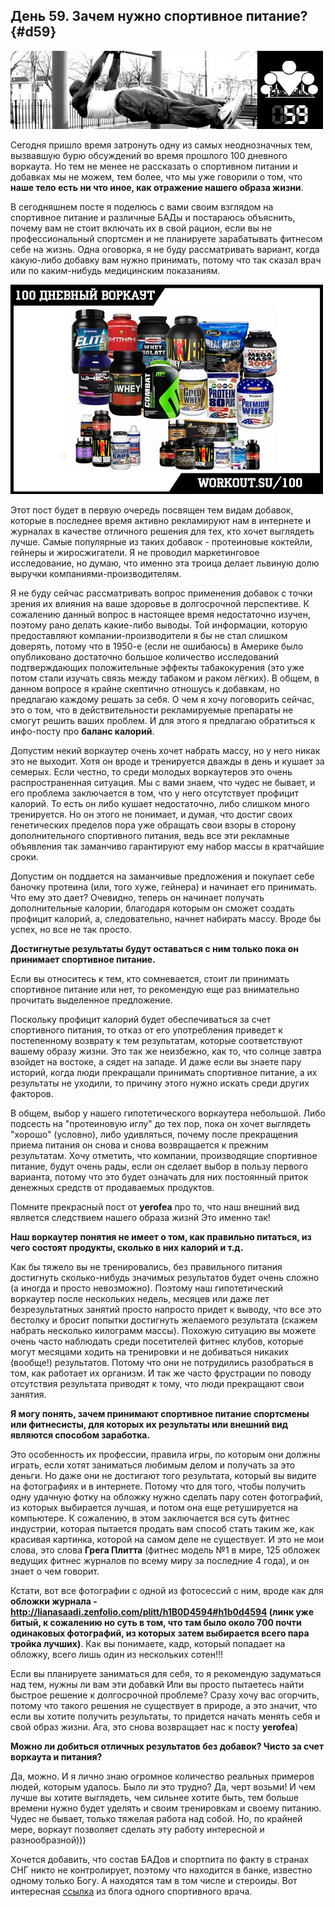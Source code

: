 ## День 59. Зачем нужно спортивное питание? {#d59}

![](src/img/59.jpg)

Сегодня пришло время затронуть одну из самых неоднозначных тем, вызвавшую бурю обсуждений во время прошлого 100 дневного воркаута. Но тем не менее не рассказать о спортивном питании и добавках мы не можем, тем более, что мы уже говорили о том, что **наше тело есть ни что иное, как отражение нашего образа жизни**. 

В сегодняшнем посте я поделюсь с вами своим взглядом на спортивное питание и различные БАДы и постараюсь объяснить, почему вам не стоит включать их в свой рацион, если вы не профессиональный спортсмен и не планируете зарабатывать фитнесом себе на жизнь. Одна оговорка, я не буду рассматривать вариант, когда какую-либо добавку вам нужно принимать, потому что так сказал врач или по каким-нибудь медицинским показаниям. 

![](src/img/59-1.jpg)

Этот пост будет в первую очередь посвящен тем видам добавок, которые в последнее время активно рекламируют нам в интернете и журналах в качестве отличного решения для тех, кто хочет выглядеть лучше. Самые популярные из таких добавок - протеиновые коктейли, гейнеры и жиросжигатели. Я не проводил маркетинговое исследование, но думаю, что именно эта троица делает львиную долю выручки компаниями-производителям. 

Я не буду сейчас рассматривать вопрос применения добавок с точки зрения их влияния на ваше здоровье в долгосрочной перспективе. К сожалению данный вопрос в настоящее время недостаточно изучен, поэтому рано делать какие-либо выводы. Той информации, которую предоставляют компании-производители я бы не стал слишком доверять, потому что в 1950-е (если не ошибаюсь) в Америке было опубликовано достаточно большое количество исследований подтверждающих положительные эффекты табакокурения (это уже потом стали изучать связь между табаком и раком лёгких). В общем, в данном вопросе я крайне скептично отношусь к добавкам, но предлагаю каждому решать за себя. О чем я хочу поговорить сейчас, это о том, что в действительности рекламируемые препараты не смогут решить ваших проблем. И для этого я предлагаю обратиться к инфо-посту про **баланс калорий**. 

Допустим некий воркаутер очень хочет набрать массу, но у него никак это не выходит. Хотя он вроде и тренируется дважды в день и кушает за семерых. Если честно, то среди молодых воркаутеров это очень распространенная ситуация. Мы с вами знаем, что чудес не бывает, и его проблема заключается в том, что у него отсутствует профицит калорий. То есть он либо кушает недостаточно, либо слишком много тренируется. Но он этого не понимает, и думая, что достиг своих генетических пределов пора уже обращать свои взоры в сторону дополнительного спортивного питания, ведь все эти рекламные объявления так заманчиво гарантируют ему набор массы в кратчайшие сроки. 

Допустим он поддается на заманчивые предложения и покупает себе баночку протеина (или, того хуже, гейнера) и начинает его принимать. Что ему это дает? Очевидно, теперь он начинает получать дополнительные калории, благодаря которым он сможет создать профицит калорий, а, следовательно, начнет набирать массу. Вроде бы успех, но все не так просто. 

**Достигнутые результаты будут оставаться с ним только пока он принимает спортивное питание.** 

Если вы относитесь к тем, кто сомневается, стоит ли принимать спортивное питание или нет, то рекомендую еще раз внимательно прочитать выделенное предложение. 

Поскольку профицит калорий будет обеспечиваться за счет спортивного питания, то отказ от его употребления приведет к постепенному возврату к тем результатам, которые соответствуют вашему образу жизни. Это так же неизбежно, как то, что солнце завтра взойдет на востоке, а сядет на западе. И даже если вы знаете пару историй, когда люди прекращали принимать спортивное питание, а их результаты не уходили, то причину этого нужно искать среди других факторов. 

В общем, выбор у нашего гипотетического воркаутера небольшой. Либо подсесть на "протеиновую иглу" до тех пор, пока он хочет выглядеть "хорошо" (условно), либо удивляться, почему после прекращения приема питания он снова и снова возвращается к прежним результатам. Хочу отметить, что компании, производящие спортивное питание, будут очень рады, если он сделает выбор в пользу первого варианта, потому что это будет означать для них постоянный приток денежных средств от продаваемых продуктов. 

Помните прекрасный пост от **yerofea** про то, что наш внешний вид является следствием нашего образа жизнй Это именно так! 

**Наш воркаутер понятия не имеет о том, как правильно питаться, из чего состоят продукты, сколько в них калорий и т.д.** 

Как бы тяжело вы не тренировались, без правильного питания достигнуть сколько-нибудь значимых результатов будет очень сложно (а иногда и просто невозможно). Поэтому наш гипотетический воркаутер после нескольких недель, месяцев или даже лет безрезультатных занятий просто напросто придет к выводу, что все это бестолку и бросит попытки достигнуть желаемого результата (скажем набрать несколько килограмм массы). Похожую ситуацию вы можете очень часто наблюдать среди посетителей фитнес клубов, которые могут месяцами ходить на тренировки и не добиваться никаких (вообще!) результатов. Потому что они не потрудились разобраться в том, как работает их организм. И так же часто фрустрации по поводу отсутствия результата приводят к тому, что люди прекращают свои занятия. 

**Я могу понять, зачем принимают спортивное питание спортсмены или фитнесисты, для которых их результаты или внешний вид являются способом заработка.** 

Это особенность их профессии, правила игры, по которым они должны играть, если хотят заниматься любимым делом и получать за это деньги. Но даже они не достигают того результата, который вы видите на фотографиях и в интернете. Потому что для того, чтобы получить одну удачную фотку на обложку нужно сделать пару сотен фотографий, из которых выбирается лучшая, и потом она еще ретушируется на компьютере. К сожалению, в этом заключается вся суть фитнес индустрии, которая пытается продать вам способ стать таким же, как красивая картинка, которой на самом деле не существует. И это не мои слова, это слова **Грега Плитта** (фитнес модель №1 в мире, 125 обложек ведущих фитнес журналов по всему миру за последние 4 года), и он знает о чем говорит. 

Кстати, вот все фотографии с одной из фотосессий с ним, вроде как для **обложки журнала - <http://lianasaadi.zenfolio.com/plitt/h1B0D4594#h1b0d4594> (линк уже битый, к сожалению но суть в том, что там было около 700 почти одинаковых фотографий, из которых затем выбирается всего пара тройка лучших)**. Как вы понимаете, кадр, который попадает на обложку, всего лишь один из нескольких сотен!!! 

Если вы планируете заниматься для себя, то я рекомендую задуматься над тем, нужны ли вам эти добавкй Или вы просто пытаетесь найти быстрое решение к долгосрочной проблеме? Сразу хочу вас огорчить, потому что такого решения не существует в природе, а это значит, что если вы хотите получить результаты, то придется начать менять себя и свой образ жизни. Ага, это снова возвращает нас к посту **yerofea**) 

**Можно ли добиться отличных результатов без добавок? Чисто за счет воркаута и питания?** 

Да, можно. И я лично знаю огромное количество реальных примеров людей, которым удалось. Было ли это трудно? Да, черт возьми! И чем лучше вы хотите выглядеть, чем сильнее хотите быть, тем больше времени нужно будет уделять и своим тренировкам и своему питанию. Чудес не бывает, только тяжелая работа над собой. Но, по крайней мере, воркаут позволяет сделать эту работу интересной и разнообразной))) 

Хочется добавить, что состав БАДов и спортпита по факту в странах СНГ никто не контролирует, поэтому что находится в банке, известно одному только Богу. А находятся там в том числе и стероиды. Вот интересная [ссылка](http://www.sportinauka.com/2012/05/01/%D0%BA%D1%80%D0%B0%D1%82%D0%BA%D0%BE-%D0%BE-%D0%B1%D0%B0%D0%B4%D0%B0%D1%85-%D0%B8%D1%85-%D1%8D%D1%84%D1%84%D0%B5%D0%BA%D1%82%D0%B8%D0%B2%D0%BD%D0%BE%D1%81%D1%82%D0%B8-%D0%B8-%D1%80%D0%B8%D1%81%D0%BA/) из блога одного спортивного врача.

